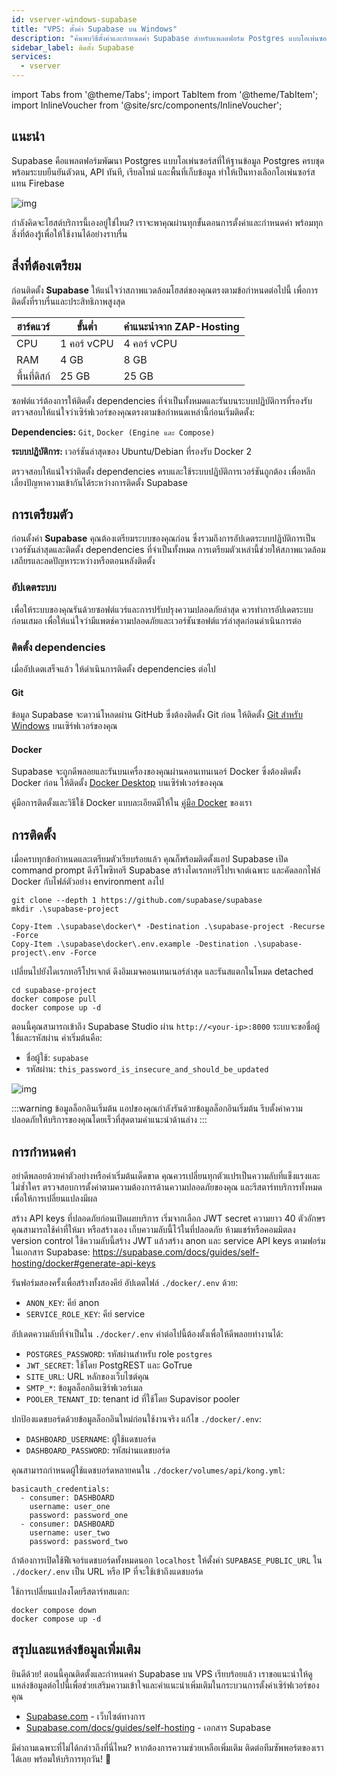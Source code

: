 ```yaml
---
id: vserver-windows-supabase
title: "VPS: ตั้งค่า Supabase บน Windows"
description: "ค้นพบวิธีตั้งค่าและกำหนดค่า Supabase สำหรับแพลตฟอร์ม Postgres แบบโอเพ่นซอร์สที่เชื่อถือได้ พร้อมระบบยืนยันตัวตนและฟีเจอร์เรียลไทม์ → เรียนรู้เพิ่มเติมตอนนี้"
sidebar_label: ติดตั้ง Supabase
services:
  - vserver
---
```


import Tabs from '@theme/Tabs';
import TabItem from '@theme/TabItem';
import InlineVoucher from '@site/src/components/InlineVoucher';

## แนะนำ

Supabase คือแพลตฟอร์มพัฒนา Postgres แบบโอเพ่นซอร์สที่ให้ฐานข้อมูล Postgres ครบชุด พร้อมระบบยืนยันตัวตน, API ทันที, เรียลไทม์ และพื้นที่เก็บข้อมูล ทำให้เป็นทางเลือกโอเพ่นซอร์สแทน Firebase

![img](https://screensaver01.zap-hosting.com/index.php/s/gE9NRSMr22oZaCx/preview)

กำลังคิดจะโฮสต์บริการนี้เองอยู่ใช่ไหม? เราจะพาคุณผ่านทุกขั้นตอนการตั้งค่าและกำหนดค่า พร้อมทุกสิ่งที่ต้องรู้เพื่อให้ใช้งานได้อย่างราบรื่น

<InlineVoucher />

## สิ่งที่ต้องเตรียม

ก่อนติดตั้ง **Supabase** ให้แน่ใจว่าสภาพแวดล้อมโฮสต์ของคุณตรงตามข้อกำหนดต่อไปนี้ เพื่อการติดตั้งที่ราบรื่นและประสิทธิภาพสูงสุด

| ฮาร์ดแวร์   | ขั้นต่ำ       | คำแนะนำจาก ZAP-Hosting    |
| ---------- | ------------ | -------------------------- |
| CPU        | 1 คอร์ vCPU  | 4 คอร์ vCPU                |
| RAM        | 4 GB         | 8 GB                       |
| พื้นที่ดิสก์ | 25 GB        | 25 GB                      |

ซอฟต์แวร์ต้องการให้ติดตั้ง dependencies ที่จำเป็นทั้งหมดและรันบนระบบปฏิบัติการที่รองรับ ตรวจสอบให้แน่ใจว่าเซิร์ฟเวอร์ของคุณตรงตามข้อกำหนดเหล่านี้ก่อนเริ่มติดตั้ง:

**Dependencies:** `Git`, `Docker (Engine และ Compose)`

**ระบบปฏิบัติการ:** เวอร์ชันล่าสุดของ Ubuntu/Debian ที่รองรับ Docker 2

ตรวจสอบให้แน่ใจว่าติดตั้ง dependencies ครบและใช้ระบบปฏิบัติการเวอร์ชันถูกต้อง เพื่อหลีกเลี่ยงปัญหาความเข้ากันได้ระหว่างการติดตั้ง Supabase

## การเตรียมตัว

ก่อนตั้งค่า **Supabase** คุณต้องเตรียมระบบของคุณก่อน ซึ่งรวมถึงการอัปเดตระบบปฏิบัติการเป็นเวอร์ชันล่าสุดและติดตั้ง dependencies ที่จำเป็นทั้งหมด การเตรียมตัวเหล่านี้ช่วยให้สภาพแวดล้อมเสถียรและลดปัญหาระหว่างหรือตอนหลังติดตั้ง

### อัปเดตระบบ
เพื่อให้ระบบของคุณรันด้วยซอฟต์แวร์และการปรับปรุงความปลอดภัยล่าสุด ควรทำการอัปเดตระบบก่อนเสมอ เพื่อให้แน่ใจว่ามีแพตช์ความปลอดภัยและเวอร์ชันซอฟต์แวร์ล่าสุดก่อนดำเนินการต่อ

### ติดตั้ง dependencies
เมื่ออัปเดตเสร็จแล้ว ให้ดำเนินการติดตั้ง dependencies ต่อไป

#### Git
ข้อมูล Supabase จะดาวน์โหลดผ่าน GitHub ซึ่งต้องติดตั้ง Git ก่อน ให้ติดตั้ง [Git สำหรับ Windows](https://git-scm.com/downloads/win) บนเซิร์ฟเวอร์ของคุณ
#### Docker

Supabase จะถูกดีพลอยและรันบนเครื่องของคุณผ่านคอนเทนเนอร์ Docker ซึ่งต้องติดตั้ง Docker ก่อน ให้ติดตั้ง [Docker Desktop](https://docs.docker.com/desktop/setup/install/windows-install/) บนเซิร์ฟเวอร์ของคุณ

คู่มือการติดตั้งและวิธีใช้ Docker แบบละเอียดมีให้ใน [คู่มือ Docker](vserver-windows-docker.md) ของเรา

## การติดตั้ง
เมื่อครบทุกข้อกำหนดและเตรียมตัวเรียบร้อยแล้ว คุณก็พร้อมติดตั้งแอป Supabase เปิด command prompt ดึงรีโพซิทอรี Supabase สร้างไดเรกทอรีโปรเจกต์เฉพาะ และคัดลอกไฟล์ Docker กับไฟล์ตัวอย่าง environment ลงไป

```
git clone --depth 1 https://github.com/supabase/supabase
mkdir .\supabase-project

Copy-Item .\supabase\docker\* -Destination .\supabase-project -Recurse -Force
Copy-Item .\supabase\docker\.env.example -Destination .\supabase-project\.env -Force
```

เปลี่ยนไปยังไดเรกทอรีโปรเจกต์ ดึงอิมเมจคอนเทนเนอร์ล่าสุด และรันสแตกในโหมด detached
```
cd supabase-project
docker compose pull
docker compose up -d
```

ตอนนี้คุณสามารถเข้าถึง Supabase Studio ผ่าน `http://<your-ip>:8000` ระบบจะขอชื่อผู้ใช้และรหัสผ่าน ค่าเริ่มต้นคือ:

- ชื่อผู้ใช้: `supabase`
- รหัสผ่าน: `this_password_is_insecure_and_should_be_updated`

![img](https://screensaver01.zap-hosting.com/index.php/s/oBpk2K3S46gETHf/preview)

:::warning ข้อมูลล็อกอินเริ่มต้น
แอปของคุณกำลังรันด้วยข้อมูลล็อกอินเริ่มต้น รีบตั้งค่าความปลอดภัยให้บริการของคุณโดยเร็วที่สุดตามคำแนะนำด้านล่าง
:::

## การกำหนดค่า
อย่าดีพลอยด้วยค่าตัวอย่างหรือค่าเริ่มต้นเด็ดขาด คุณควรเปลี่ยนทุกตัวแปรเป็นความลับที่แข็งแรงและไม่ซ้ำใคร ตรวจสอบการตั้งค่าตามความต้องการด้านความปลอดภัยของคุณ และรีสตาร์ทบริการทั้งหมดเพื่อให้การเปลี่ยนแปลงมีผล

สร้าง API keys ที่ปลอดภัยก่อนเปิดเผยบริการ เริ่มจากเลือก JWT secret ความยาว 40 ตัวอักษร คุณสามารถใช้ค่าที่ให้มา หรือสร้างเอง เก็บความลับนี้ไว้ในที่ปลอดภัย ห้ามแชร์หรือคอมมิตลง version control ใช้ความลับนี้สร้าง JWT แล้วสร้าง anon และ service API keys ตามฟอร์มในเอกสาร Supabase: https://supabase.com/docs/guides/self-hosting/docker#generate-api-keys

รันฟอร์มสองครั้งเพื่อสร้างทั้งสองคีย์ อัปเดตไฟล์ `./docker/.env` ด้วย:

- `ANON_KEY`: คีย์ anon
- `SERVICE_ROLE_KEY`: คีย์ service

อัปเดตความลับที่จำเป็นใน `./docker/.env` ค่าต่อไปนี้ต้องตั้งเพื่อให้ดีพลอยทำงานได้:

- `POSTGRES_PASSWORD`: รหัสผ่านสำหรับ role `postgres`
- `JWT_SECRET`: ใช้โดย PostgREST และ GoTrue
- `SITE_URL`: URL หลักของเว็บไซต์คุณ
- `SMTP_*`: ข้อมูลล็อกอินเซิร์ฟเวอร์เมล
- `POOLER_TENANT_ID`: tenant id ที่ใช้โดย Supavisor pooler

ปกป้องแดชบอร์ดด้วยข้อมูลล็อกอินใหม่ก่อนใช้งานจริง แก้ไข `./docker/.env`:

- `DASHBOARD_USERNAME`: ผู้ใช้แดชบอร์ด
- `DASHBOARD_PASSWORD`: รหัสผ่านแดชบอร์ด

คุณสามารถกำหนดผู้ใช้แดชบอร์ดหลายคนใน `./docker/volumes/api/kong.yml`:

```
basicauth_credentials:
  - consumer: DASHBOARD
    username: user_one
    password: password_one
  - consumer: DASHBOARD
    username: user_two
    password: password_two
```

ถ้าต้องการเปิดใช้ฟีเจอร์แดชบอร์ดทั้งหมดนอก `localhost` ให้ตั้งค่า `SUPABASE_PUBLIC_URL` ใน `./docker/.env` เป็น URL หรือ IP ที่จะใช้เข้าถึงแดชบอร์ด

ใช้การเปลี่ยนแปลงโดยรีสตาร์ทสแตก:

```
docker compose down
docker compose up -d
```

## สรุปและแหล่งข้อมูลเพิ่มเติม

ยินดีด้วย! ตอนนี้คุณติดตั้งและกำหนดค่า Supabase บน VPS เรียบร้อยแล้ว เราขอแนะนำให้ดูแหล่งข้อมูลต่อไปนี้เพื่อช่วยเสริมความเข้าใจและคำแนะนำเพิ่มเติมในกระบวนการตั้งค่าเซิร์ฟเวอร์ของคุณ

- [Supabase.com](https://Supabase.com/) - เว็บไซต์ทางการ
- [Supabase.com/docs/guides/self-hosting](https://supabase.com/docs/guides/self-hosting) - เอกสาร Supabase

มีคำถามเฉพาะที่ไม่ได้กล่าวถึงที่นี่ไหม? หากต้องการความช่วยเหลือเพิ่มเติม ติดต่อทีมซัพพอร์ตของเราได้เลย พร้อมให้บริการทุกวัน! 🙂

<InlineVoucher />